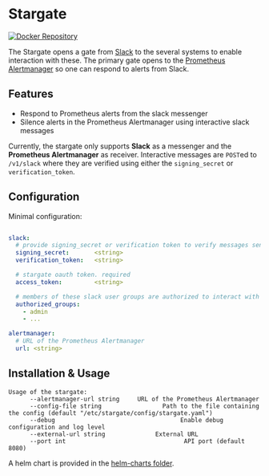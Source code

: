 # Stargate

[![Docker Repository](https://img.shields.io/docker/pulls/sapcc/stargate.svg?maxAge=604800)](https://hub.docker.com/r/sapcc/stargate/)

The Stargate opens a gate from [Slack](https://slack.com) to the several systems to enable interaction with these.
The primary gate opens to the [Prometheus Alertmanager](https://prometheus.io/docs/alerting/alertmanager) so one can respond to alerts from Slack.

## Features

- Respond to Prometheus alerts from the slack messenger
- Silence alerts in the Prometheus Alertmanager using interactive slack messages

Currently, the stargate only supports **Slack** as a messenger and the **Prometheus Alertmanager** as receiver.
Interactive messages are `POST`ed to `/v1/slack` where they are verified using either the `signing_secret` or `verification_token`.

## Configuration

Minimal configuration:
```yaml

slack:
  # provide signing_secret or verification token to verify messages sent by slack
  signing_secret:       <string>
  verification_token:   <string>

  # stargate oauth token. required
  access_token:         <string>

  # members of these slack user groups are authorized to interact with slack messages
  authorized_groups:
    - admin
    - ...

alertmanager:
  # URL of the Prometheus Alertmanager
  url: <string>
```

## Installation & Usage

```
Usage of the stargate:
      --alertmanager-url string     URL of the Prometheus Alertmanager
      --config-file string                 Path to the file containing the config (default "/etc/stargate/config/stargate.yaml")
      --debug                                   Enable debug configuration and log level
      --external-url string              External URL
      --port int                                 API port (default 8080)

```

A helm chart is provided in the [helm-charts folder](./helm).

